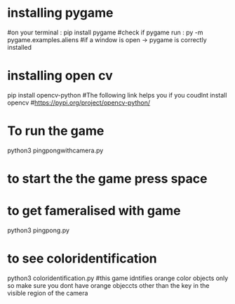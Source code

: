 # installing pygame 
#on your terminal : 
pip install pygame 
#check if pygame run : 
py -m pygame.examples.aliens 
#if a window is open -> pygame is correctly installed 
# installing open cv
pip install opencv-python
#The following link helps you if you coudlnt install opencv
#https://pypi.org/project/opencv-python/
# To run the game 
python3 pingpongwithcamera.py
# to start the the game press space 
# to get fameralised with game
python3 pingpong.py
# to see coloridentification
python3 coloridentification.py
#this game idntifies orange color objects only so make sure you dont have orange objeccts other than the key in the visible region of the camera
